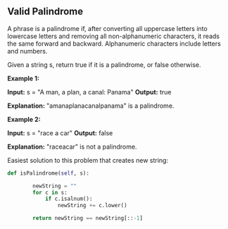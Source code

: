 ## Valid Palindrome

A phrase is a palindrome if, after converting all uppercase letters into lowercase letters and removing all non-alphanumeric characters, it reads the same forward and backward. Alphanumeric characters include letters and numbers.

Given a string s, return true if it is a palindrome, or false otherwise.

**Example 1:**

**Input:** s = "A man, a plan, a canal: Panama" **Output:** true

**Explanation:** "amanaplanacanalpanama" is a palindrome.

**Example 2:**

**Input:** s = "race a car" **Output:** false

**Explanation:** "raceacar" is not a palindrome.

Easiest solution to this problem that creates new string:

```python
def isPalindrome(self, s):

        newString = ""
        for c in s:
            if c.isalnum():
                newString += c.lower()

        return newString == newString[::-1]
```
